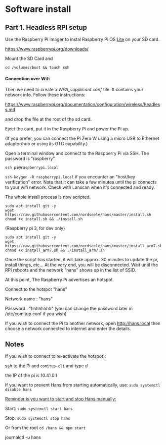 # Software install


## Part 1. Headless RPI setup
Use the Raspberry Pi Imager to instal Raspberry Pi OS <u>Lite</u> on your SD card. 

https://www.raspberrypi.org/downloads/

Mount the SD Card and 

```shell
cd /volumes/boot && touch ssh
```



#### Connection over Wifi 

Then we need to create a *WPA_supplicant.conf* file. It contains your network info. Follow these instructions: 

https://www.raspberrypi.org/documentation/configuration/wireless/headless.md

and drop the file at the root of the sd card. 

Eject the card, put it in the Raspberry Pi and power the Pi up.

(If you prefer, you can connect the Pi Zero W using a micro USB to Ethernet adaptor/hub or using its OTG capability.)



Open a terminal window and connect to the Raspberry Pi via SSH. The password is "raspberry".

```shell
ssh pi@raspberrypi.local 
```

`ssh-keygen -R raspberrypi.local` if you encounter an "host/key verification" error. Note that it can take a few minutes until the pi connects to your wifi network. Check with Lanscan when it's connected and ready.

The whole install process is now scripted.

```shell
sudo apt install git -y
wget https://raw.githubusercontent.com/nordseele/hans/master/install.sh
chmod +x install.sh && ./install.sh
```

(Raspberry pi 3, for dev only)

```shell
sudo apt install git -y
wget https://raw.githubusercontent.com/nordseele/hans/master/install_arm7.sh
chmod +x install_arm7.sh && ./install_arm7.sh
```


Once the script has started, it will take approx. 30 minutes to update the pi, install things, etc... At the very end, you will be disconnected. Wait until the RPI reboots and the network "hans" shows up in the list of SSID. 

At this point, The Raspberry Pi advertises an hotspot. 

Connect to the hotspot "hans"

Network name : "hans"

Password : "hhhhhhhh" (you can change the password later in /etc/comitup.conf if you wish)


If you wish to connect the Pi to another network, open http://hans.local then choose a network connected to internet and enter the details. 



## Notes

If you wish to connect to re-activate the hotspot):

ssh to the Pi and `comitup-cli` and type *d*

the IP of the pi is 10.41.0.1 



If you want to prevent Hans from starting automatically, use: `sudo systemctl disable hans` 

<u>Reminder is you want to start and stop Hans manually:</u>

Start: `sudo systemctl start hans`

Stop: `sudo systemctl stop hans`

Or from the root `cd /hans && npm start` 

journalctl -u hans
